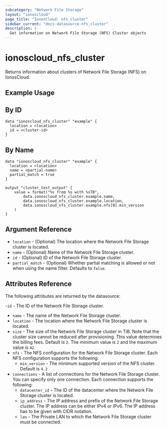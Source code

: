 ```yaml
---
subcategory: "Network File Storage"
layout: "ionoscloud"
page_title: "IonosCloud: nfs_cluster"
sidebar_current: "docs-datasource-nfs_cluster"
description: |-
  Get information on Network File Storage (NFS) Cluster objects
---
```


# ionoscloud_nfs_cluster

Returns information about clusters of Network File Storage (NFS) on IonosCloud.

## Example Usage

## By ID
```hcl
data "ionoscloud_nfs_cluster" "example" {
  location = <location>
  id = <cluster-id>
}
```

## By Name
```hcl
data "ionoscloud_nfs_cluster" "example" {
  location = <location>
  name = <partial-name>
  partial_match = true
}

output "cluster_test_output" {
    value = format("%s from %s with %sTB",
        data.ionoscloud_nfs_cluster.example.name,
        data.ionoscloud_nfs_cluster.example.location,
        data.ionoscloud_nfs_cluster.example.nfs[0].min_version
    )
}
```

## Argument Reference

* `location` - (Optional) The location where the Network File Storage cluster is located.
* `name` - (Optional) Name of the Network File Storage cluster.
* `id` - (Optional) ID of the Network File Storage cluster.
* `partial_match` - (Optional) Whether partial matching is allowed or not when using the name filter. Defaults to `false`.

## Attributes Reference

The following attributes are returned by the datasource:

-`id` - The ID of the Network File Storage cluster.
- `name` - The name of the Network File Storage cluster.
- `location` - The location where the Network File Storage cluster is located.
- `size` - The size of the Network File Storage cluster in TiB. Note that the cluster size cannot be reduced after provisioning. This value determines the billing fees. Default is `2`. The minimum value is `2` and the maximum value is `42`.
- `nfs` - The NFS configuration for the Network File Storage cluster. Each NFS configuration supports the following:
    - `min_version` - The minimum supported version of the NFS cluster. Default is `4.2`
- `connections` - A list of connections for the Network File Storage cluster. You can specify only one connection. Each connection supports the following:
    - `datacenter_id` - The ID of the datacenter where the Network File Storage cluster is located.
    - `ip_address` - The IP address and prefix of the Network File Storage cluster. The IP address can be either IPv4 or IPv6. The IP address has to be given with CIDR notation.
    - `lan` - The Private LAN to which the Network File Storage cluster must be connected.
